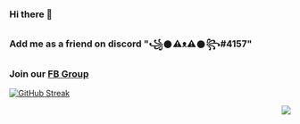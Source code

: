 ### Hi there 👋
### Add me as a friend on discord "꧁𒊹⚠ᴥ⚠𒊹꧂#4157"
### Join our [FB Group](https://www.facebook.com/groups/1778790372291663)


[![GitHub Streak](https://github-readme-streak-stats.herokuapp.com?user=RedFurrFox&theme=dark-smoky)](https://git.io/streak-stats)

<img align="right" src="https://komarev.com/ghpvc/?username=RedFurrFox">

<!--
**RedFurrFox/RedFurrFox** is a ✨ _special_ ✨ repository because its `README.md` (this file) appears on your GitHub profile.

Here are some ideas to get you started:

- 🔭 I’m currently working on ...
- 🌱 I’m currently learning ...
- 👯 I’m looking to collaborate on ...
- 🤔 I’m looking for help with ...
- 💬 Ask me about ...
- 📫 How to reach me: ...
- 😄 Pronouns: ...
- ⚡ Fun fact: ...
-->
